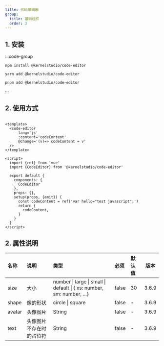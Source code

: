 ```yaml
---
title: 代码编辑器
group:
  title: 基础组件
  order: 3
---
```


## 1. 安装

:::code-group

```shell [npm]
npm install @kernelstudio/code-editor
```

```shell [yarn]
yarn add @kernelstudio/code-editor
```

```shell [pnpm]
pnpm add @kernelstudio/code-editor
```

:::

## 2. 使用方式

```vue

<template>
  <code-editor
      lang='js'
      :content='codeContent'
      @change='(v)=> codeContent = v'
  />
</template>

<script>
  import {ref} from 'vue'
  import {CodeEditor} from '@kernelstudio/code-editor'

  export default {
    components: {
      CodeEditor
    },
    props: {},
    setup(props, {emit}) {
      const codeContent = ref('var hello="test javascript";')
      return {
        codeContent,
      }
    }
  }
</script>
```

## 2. 属性说明

| 名称     | 说明           | 类型                                                                    | 必须    | 默认值 |  版本   |
|:-------|:-------------|:----------------------------------------------------------------------|:------|:----|:-----:|
| size   | 大小           | number \| large \| small \| default \| { xs: number, sm: number, ...} | false | 30  | 3.6.9 |
| shape  | 像的形状         | circle \| square                                                      | false | -   | 3.6.9 |
| avatar | 头像图片         | String                                                                | false | -   | 3.6.9 |
| text   | 头像图片不存在时的占位符 | String                                                                | false | -   | 3.6.9 |
